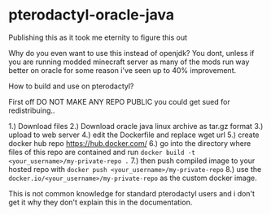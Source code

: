 # pterodactyl-oracle-java
Publishing this as it took me eternity to figure this out

Why do you even want to use this instead of openjdk? You dont, unless if you are running modded minecraft server as many of the mods run way better on oracle for some reason i've seen up to 40% improvement.


How to build and use on pterodactyl?


First off DO NOT MAKE ANY REPO PUBLIC you could get sued for redistribuing..

1.) Download files
2.) Download oracle java linux archive as tar.gz format
3.) upload to web server
4.) edit the Dockerfile and replace wget url
5.) create docker hub repo https://hub.docker.com/
6.) go into the directory where files of this repo are contained and run `docker build -t <your_username>/my-private-repo .`
7.) then push compiled image to your hosted repo with `docker push <your_username>/my-private-repo`
8.) use the `docker.io/<your_username>/my-private-repo` as the custom docker image.

This is not common knowledge for standard pterodactyl users and i don't get it why they don't explain this in the documentation.
